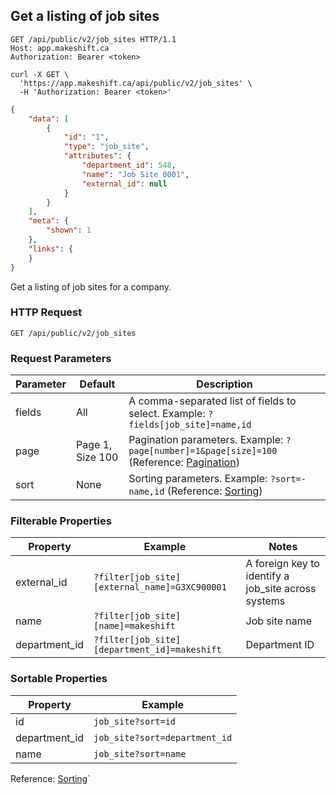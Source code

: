 ## Get a listing of job sites

```http
GET /api/public/v2/job_sites HTTP/1.1
Host: app.makeshift.ca
Authorization: Bearer <token>
```

```shell
curl -X GET \
  'https://app.makeshift.ca/api/public/v2/job_sites' \
  -H 'Authorization: Bearer <token>'
```

```json
{
    "data": [
        {
            "id": "1",
            "type": "job_site",
            "attributes": {
                "department_id": 548,
                "name": "Job Site 0001",
                "external_id": null
            }
        }
    ],
    "meta": {
        "shown": 1
    },
    "links": {
    }
}
```


Get a listing of job sites for a company.

### HTTP Request

`GET /api/public/v2/job_sites`

### Request Parameters

Parameter | Default | Description
--------- | ------- | -----------
fields | All | A comma-separated list of fields to select. Example: `?fields[job_site]=name,id`
page | Page 1, Size 100 | Pagination parameters. Example: `?page[number]=1&page[size]=100` (Reference: <a href='#pagination'>Pagination</a>)
sort | None | Sorting parameters. Example: `?sort=-name,id` (Reference: <a href='#sorting'>Sorting</a>)

### Filterable Properties

Property | Example | Notes
-------- | ------- | -----
external_id | `?filter[job_site][external_name]=G3XC900001` | A foreign key to identify a job_site across systems
name | `?filter[job_site][name]=makeshift` | Job site name
department_id | `?filter[job_site][department_id]=makeshift` | Department ID

### Sortable Properties

Property | Example
-------- | -------
id | `job_site?sort=id`
department_id | `job_site?sort=department_id`
name | `job_site?sort=name`

Reference: <a href='#sorting'>Sorting</a>`